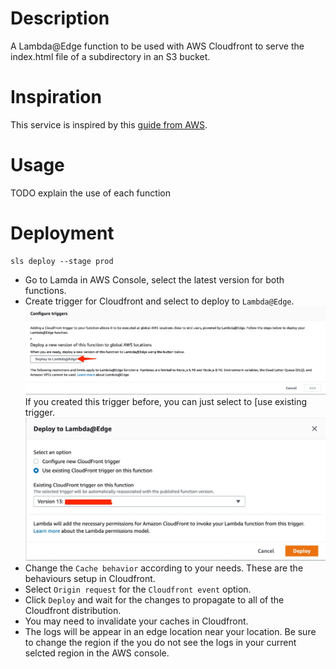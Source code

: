 # Description

A Lambda@Edge function to be used with AWS Cloudfront to serve the index.html file of a subdirectory in an S3 bucket.

# Inspiration

This service is inspired by this [guide from AWS](https://aws.amazon.com/blogs/compute/implementing-default-directory-indexes-in-amazon-s3-backed-amazon-cloudfront-origins-using-lambdaedge/).

# Usage

TODO explain the use of each function

# Deployment

```
sls deploy --stage prod
```

* Go to Lamda in AWS Console, select the latest version for both functions.
* Create trigger for Cloudfront and select to deploy to `Lambda@Edge`.
![deploy to Lambda@Edge][deploy_to_lambda]
If you created this trigger before, you can just select to [use existing trigger.
![Existing Lambda@Edge trigger is present][existing_trigger]
* Change the `Cache behavior` according to your needs. These are the behaviours setup in Cloudfront.
* Select `Origin request` for the `Cloudfront event` option.
* Click `Deploy` and wait for the changes to propagate to all of the Cloudfront distribution.
* You may need to invalidate your caches in Cloudfront.
* The logs will be appear in an edge location near your location. Be sure to change the region if the you do not see the logs in your current selcted region in the AWS console.

[deploy_to_lambda]: docs/deploy_to_lambda.jpg
[existing_trigger]: docs/existing_trigger.jpg